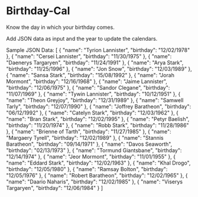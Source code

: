 # Birthday-Cal

Know the day in which your birthday comes.

Add JSON data as input and the year to update the calendars.

Sample JSON Data:
[
    {
      "name": "Tyrion Lannister",
      "birthday": "12/02/1978"
    }, {
      "name": "Cersei Lannister",
      "birthday": "11/30/1975"
    }, {
      "name": "Daenerys Targaryen",
      "birthday": "11/24/1991"
    }, {
      "name": "Arya Stark",
      "birthday": "11/25/1996"
    }, {
      "name": "Jon Snow",
      "birthday": "12/03/1989"
    }, {
      "name": "Sansa Stark",
      "birthday": "15/08/1992"
    }, {
      "name": "Jorah Mormont",
      "birthday": "12/16/1968"
    }, {
      "name": "Jaime Lannister",
      "birthday": "12/06/1975"
    }, {
      "name": "Sandor Clegane",
      "birthday": "11/07/1969"
    }, {
      "name": "Tywin Lannister",
      "birthday": "10/12/1951"
    }, {
      "name": "Theon Greyjoy",
      "birthday": "12/31/1989"
    }, {
      "name": "Samwell Tarly",
      "birthday": "12/07/1990"
    }, {
      "name": "Joffrey Baratheon",
      "birthday": "06/12/1992"
    }, {
      "name": "Catelyn Stark",
      "birthday": "12/03/1962"
    }, {
      "name": "Bran Stark",
      "birthday": "12/02/1995"
    }, {
      "name": "Petyr Baelish",
      "birthday": "11/20/1974"
    }, {
      "name": "Robb Stark",
      "birthday": "11/28/1986"
    }, {
      "name": "Brienne of Tarth",
      "birthday": "11/27/1985"
    }, {
      "name": "Margaery Tyrell",
      "birthday": "12/02/1989"
    }, {
      "name": "Stannis Baratheon",
      "birthday": "09/14/1971"
    }, {
      "name": "Davos Seaworth",
      "birthday": "02/13/1973"
    }, {
      "name": "Tormund Giantsbane",
      "birthday": "12/14/1974"
    }, {
      "name": "Jeor Mormont",
      "birthday": "11/01/1955"
    }, {
      "name": "Eddard Stark",
      "birthday": "12/02/1963"
    }, {
      "name": "Khal Drogo",
      "birthday": "12/05/1980"
    }, {
      "name": "Ramsay Bolton",
      "birthday": "12/05/1976"
    }, {
      "name": "Robert Baratheon",
      "birthday": "12/02/1965"
    }, {
      "name": "Daario Naharis",
      "birthday": "12/02/1985"
    }, {
      "name": "Viserys Targaryen",
      "birthday": "12/06/1984"
    }
]